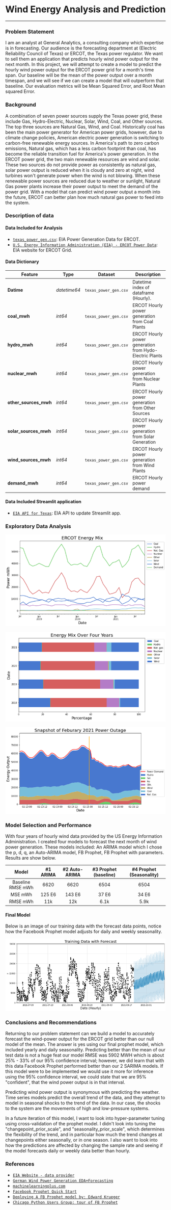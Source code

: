 # Wind Energy Analysis and Prediction
---
### Problem Statement

I am an analyst at General Analytics, a consulting company which expertise is in forecasting. Our audience is the forecasting department at (Electric Reliability Council of Texas) or ERCOT, the Texas power regulator. We want to sell them an application that predicts hourly wind power output for the next month. In this project, we will attempt to create a model to predict the hourly wind power output for the ERCOT power grid for a month's time span. Our baseline will be the mean of the power output over a month timespan, and we will see if we can create a model that will outperform that baseline. Our evaluation metrics will be Mean Squared Error, and Root Mean squared Error.

### Background

A combination of seven power sources supply the Texas power grid, these include Gas, Hydro-Electric, Nuclear, Solar, Wind, Coal, and Other sources. The top three sources are Natural Gas, Wind, and Coal. Historically coal has been the main power generator for American power grids, however, due to climate change policies, American electric power generation is switching to carbon-free renewable energy sources. In America's path to zero carbon emissions, Natural gas, which has a less carbon footprint than coal, has become the reliable transition fuel for America's power generation. In the ERCOT power grid, the two main renewable resources are wind and solar. These two sources do not provide power as consistently as natural gas, solar power output is reduced when it is cloudy and zero at night, wind turbines won't generate power when the wind is not blowing. When these renewable power sources are reduced due to weather or sunlight, Natural Gas power plants increase their power output to meet the demand of the power grid. With a model that can predict wind power output a month into the future, ERCOT can better plan how much natural gas power to feed into the system.

### Description of data

#### Data Included for Analysis
* [`texas_power_gen.csv`](../Data/texas_power_gen.csv): EIA Power Generation Data for ERCOT.
* [`U.S. Energy Information Administration (EIA) - ERCOT Power Data`](https://www.eia.gov/electricity/gridmonitor/dashboard/electric_overview/balancing_authority/ERCO): EIA website for ERCOT Grid.

#### Data Dictionary

|Feature|Type|Dataset|Description|
|---|---|---|---|
|**Datime**|*datetime64*|`texas_power_gen.csv`| Datetime index of dataframe (Hourly). |
|**coal_mwh**|*int64*|`texas_power_gen.csv`| ERCOT Hourly power generation from Coal Plants |
|**hydro_mwh**|*int64*|`texas_power_gen.csv`| ERCOT Hourly power generation from Hydo-Electric Plants |
|**nuclear_mwh**|*int64*|`texas_power_gen.csv`| ERCOT Hourly power generation from Nuclear Plants |
|**other_sources_mwh**|*int64*|`texas_power_gen.csv`| ERCOT Hourly power generation from Other Sources |
|**solar_sources_mwh**|*int64*|`texas_power_gen.csv`| ERCOT Hourly power generation from Solar Generation |
|**wind_sources_mwh**|*int64*|`texas_power_gen.csv`| ERCOT Hourly power generation from Wind Plants |
|**demand_mwh**|*int64*|`texas_power_gen.csv`| ERCOT Hourly power demand |


#### Data Included Streamlit application
* [`EIA API for Texas`](https://www.eia.gov/opendata/qb.php?category=3390202&sdid=EBA.TEX-ALL.TI.HL): EIA API to update Streamlit app.

### Exploratory Data Analysis

![The Above Figure shows the Energy mix of the ERCOT power grid for the last three years.](./Data/ERCOT_energy_mix.png)

![Energy portfolio of ERCOT over the last four years showing a reduction of fossil fuel usage, and an increase of renewable power](./Data/energy_mix_over_time.png)

![An example of the 2021 winter storm, A time when the power grid could not supply the necessary power due to a natural gas shortfall.](./Data/winter_power_outage.png)

### Model Selection and Performance

With four years of hourly wind data provided by the US Energy Information Administration. I created four models to forecast the next month of wind power generation. These models included: An ARIMA model which I chose the p, d, q, an Auto-ARIMA model, FB Prophet, FB Prophet with parameters. Results are show below.

| Model | #1 ARIMA | #2 Auto-ARIMA| #3 Prophet (baseline)| #4 Prophet (Seasonality)|
|:-----:| :-----:| :-----: | :-----:| :-----: |
| Baseline RMSE mWh | 6620 | 6620 | 6504 | 6504 |
| MSE mWh| 125 E6 | 143 E6 | 37 E6 | 34 E6 |
| RMSE mWh| 11k | 12k | 6.1k | 5.9k |

#### Final Model
Below is an image of our training data with the forecast data points, notice how the Facebook Prophet model adjusts for daily and weekly seasonality.

![Final_FB_prophet_model](./Data/forcasting_image.png)

### Conclusions and Recommendations

Returning to our problem statement can we build a model to accurately forecast the wind-power output for the ERCOT grid better than our null model of the mean. The answer is yes using our final prophet model, which included yearly and daily seasonality. Predicting better than the mean of our test data is not a huge feat our model RMSE was 5902 MWH which is about 25% - 33% of our 95% confidence interval; however, we did learn that with this data Facebook Prophet performed better than our 2 SARIMA models. If this model were to be implemented we would use it more for inference using the 95% confidence interval, we could state that we are 95% "confident", that the wind power output is in that interval.

Predicting wind power output is synonymous with predicting the weather.  Time series models predict the overall trend of the data, and they attempt to model in seasonal shocks to the trend of the data. In our case, the shocks to the system are the movements of high and low-pressure systems.

In a future iteration of this model, I want to look into hyper-parameter tuning using cross-validation of the prophet model. I didn't look into tuning the "changepoint_prior_scale", and "seasonality_prior_scale", which determines the flexibility of the trend, and in particular how much the trend changes at changepoints either seasonally, or in one season.  I also want to look into how the predictions are affected by changing the sample rate and seeing if the model forecasts daily or weekly data better than hourly.  

### References

* [`EIA Website - data provider`](https://www.eia.gov/electricity/gridmonitor/expanded-view/custom/pending/GenerationByEnergySource-14/edit)
* [`German Wind Power Generation EDA+Forecasting`](https://www.kaggle.com/ggopinathan/german-wind-power-generation-eda-forecasting#Time-Series-Modeling)
* [`machinelearningplus.com`](https://www.machinelearningplus.com/time-series/arima-model-time-series-forecasting-python/)
* [`Facebook Prophet Quick Start`](https://facebook.github.io/prophet/docs/quick_start.html#python-api)
* [`Deploying A FB Prophet model by: Edward Krueger`](https://towardsdatascience.com/deploying-a-prophet-forecasting-model-with-streamlit-to-heroku-caf1729bd917)
* [`Chicago Python Users Group: tour of FB Prophet`](https://www.youtube.com/watch?v=95-HMzxsghY)

